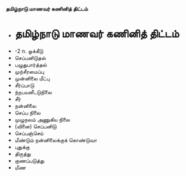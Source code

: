 **தமிழ்நாடு மாணவர் கணினித் திட்டம்**
- # தமிழ்நாடு மாணவர் கணினித் திட்டம்
- -2 n. ஒக்கீடு
- செப்பனிடுதல்
- பழுதுபார்த்தல்
- முற்சீரமைப்பு
- முன்னிலை மீட்பு
- சீர்ப்பாடு
- ந்றபயனீடடுநிலை
- சீர்
- நன்னிலை
- செப்ப நிலை
- முழுநலம் அணுகிய நிலை
- (வினை) செப்பனிடு
- செப்பஞ்செய்
- மீண்டும் நன்னிலைக்குக் கொண்டுவா
- புதுக்கு
- திருத்து
- குணப்படுத்து
- மீண

